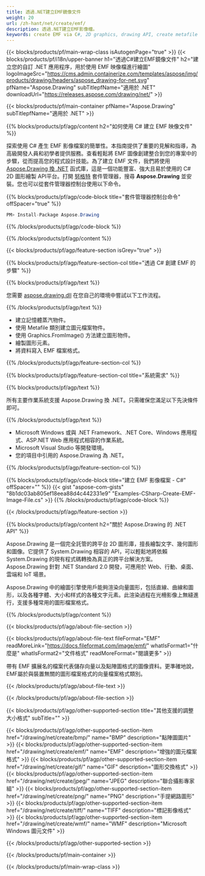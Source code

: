 ```yaml
---
title: 透過.NET建立EMF鏡像文件
weight: 20
url: /zh-hant/net/create/emf/
description: 透過.NET建立EMF影像檔。
keywords: create EMF via C#, 2D graphics, drawing API, create metafile C#, Drawing 適用於 .NET, save EMF image file, cross-platform 2D graphic library, Metafile class, vector graphics drawing, draw line, EMF image file, Graphics file formats
---
```


{{< blocks/products/pf/main-wrap-class isAutogenPage="true" >}}
{{< blocks/products/pf/i18n/upper-banner h1="透過C#建立EMF鏡像文件" h2="建立您的自訂 .NET 應用程序，用於使用 EMF 映像檔進行繪圖" logoImageSrc="https://cms.admin.containerize.com/templates/aspose/img/products/drawing/headers/aspose_drawing-for-net.svg" pfName="Aspose.Drawing" subTitlepfName="適用於 .NET" downloadUrl="https://releases.aspose.com/drawing/net/" >}}

{{< blocks/products/pf/main-container pfName="Aspose.Drawing" subTitlepfName="適用於 .NET" >}}


{{% blocks/products/pf/agp/content h2="如何使用 C# 建立 EMF 映像文件" %}}

探索使用 C# 產生 EMF 影像檔案的簡單性。本指南提供了重要的見解和指導，為高級開發人員和初學者提供服務。查看輕鬆將 EMF 圖像創建整合到您的專案中的步驟，從而提高您的程式設計技能。為了建立 EMF 文件，我們將使用 [Aspose.Drawing 換 .NET](https://products.aspose.com/drawing/net) 函式庫，這是一個功能豐富、強大且易於使用的 C# 2D 圖形繪製 API平台。打開 [努格特](https://www.nuget.org/packages/aspose.drawing) 套件管理器，搜尋 **Aspose.Drawing** 並安裝。您也可以從套件管理器控制台使用以下命令。

{{% blocks/products/pf/agp/code-block title="套件管理器控制台命令" offSpacer="true" %}}
```cs
PM> Install-Package Aspose.Drawing
```
{{% /blocks/products/pf/agp/code-block %}}

{{% /blocks/products/pf/agp/content %}}


{{< blocks/products/pf/agp/feature-section isGrey="true" >}}

{{% blocks/products/pf/agp/feature-section-col title="透過 C# 創建 EMF 的步驟" %}}

{{% blocks/products/pf/agp/text %}}

您需要 [aspose.drawing.dll](https://downloads.aspose.com/drawing/net) 在您自己的環境中嘗試以下工作流程。

{{% /blocks/products/pf/agp/text %}}

+ 建立記憶體蒸汽物件。
+ 使用 Metafile 類別建立圖元檔案物件。
+ 使用 Graphics.FromImage() 方法建立圖形物件。
+ 繪製圖形元素。
+ 將資料寫入 EMF 檔案格式。

{{% /blocks/products/pf/agp/feature-section-col %}}

{{% blocks/products/pf/agp/feature-section-col title="系統需求" %}}

{{% blocks/products/pf/agp/text %}}

所有主要作業系統支援 Aspose.Drawing 換 .NET。只需確保您滿足以下先決條件即可。

{{% /blocks/products/pf/agp/text %}}

- Microsoft Windows 或與 .NET Framework、.NET Core、Windows 應用程式、ASP.NET Web 應用程式相容的作業系統。
- Microsoft Visual Studio 等開發環境。
- 您的項目中引用的 Aspose.Drawing 為 .NET。

{{% /blocks/products/pf/agp/feature-section-col %}}

{{% blocks/products/pf/agp/code-block title="建立 EMF 影像檔案 - C#" offSpacer="" %}}
{{< gist "aspose-com-gists" "8b1dc03ab805ef18eea88d4c442331e9" "Examples-CSharp-Create-EMF-Image-File.cs" >}}
{{% /blocks/products/pf/agp/code-block %}}

{{< /blocks/products/pf/agp/feature-section >}}


<!-- aboutfile Starts -->

{{% blocks/products/pf/agp/content h2="關於 Aspose.Drawing 的 .NET API" %}}

Aspose.Drawing 是一個完全託管的跨平台 2D 圖形庫，擅長繪製文字、幾何圖形和圖像。它提供了 System.Drawing 相容的 API，可以輕鬆地將依賴 System.Drawing 的現有程式碼轉換為真正的跨平台解決方案。 Aspose.Drawing 針對 .NET Standard 2.0 開發，可應用於 Web、行動、桌面、雲端和 IoT 場景。

Aspose.Drawing 中的繪圖引擎使用戶能夠渲染向量圖形，包括直線、曲線和圖形，以及各種字體、大小和样式的各種文字元素。此渲染過程在光柵影像上無縫進行，支援多種常用的圖形檔案格式。

{{% /blocks/products/pf/agp/content %}}


{{< blocks/products/pf/agp/about-file-section >}}

{{< blocks/products/pf/agp/about-file-text fileFormat="EMF" readMoreLink="https://docs.fileformat.com/image/emf/" whatIsFormat1="什麼是" whatIsFormat2="文件格式" readMoreFormat="閱讀更多" >}}

帶有 EMF 擴展名的檔案代表儲存向量以及點陣圖格式的圖像資料。更準確地說，EMF屬於與裝置無關的圖形檔案格式的向量檔案格式類別。

{{< /blocks/products/pf/agp/about-file-text >}}

{{< /blocks/products/pf/agp/about-file-section >}}

<!-- aboutfile Ends -->


{{< blocks/products/pf/agp/other-supported-section title="其他支援的調整大小格式" subTitle="" >}}

{{< blocks/products/pf/agp/other-supported-section-item href="/drawing/net/create/bmp/" name="BMP" description="點陣圖圖片" >}}
{{< blocks/products/pf/agp/other-supported-section-item href="/drawing/net/create/emf/" name="EMF" description="增強的圖元檔案格式" >}}
{{< blocks/products/pf/agp/other-supported-section-item href="/drawing/net/create/gif/" name="GIF" description="圖形交換格式" >}}
{{< blocks/products/pf/agp/other-supported-section-item href="/drawing/net/create/jpeg/" name="JPEG" description="聯合攝影專家組" >}}
{{< blocks/products/pf/agp/other-supported-section-item href="/drawing/net/create/png/" name="PNG" description="手提網路圖形" >}}
{{< blocks/products/pf/agp/other-supported-section-item href="/drawing/net/create/tiff/" name="TIFF" description="標記影像格式" >}}
{{< blocks/products/pf/agp/other-supported-section-item href="/drawing/net/create/wmf/" name="WMF" description="Microsoft Windows 圖元文件" >}}


{{< /blocks/products/pf/agp/other-supported-section >}}

{{< /blocks/products/pf/main-container >}}

{{< /blocks/products/pf/main-wrap-class >}}
